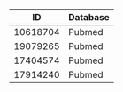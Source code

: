 | ID | Database |
| ---- | ---- |
| 10618704 | Pubmed |
| 19079265 | Pubmed |
| 17404574 | Pubmed |
| 17914240 | Pubmed |
